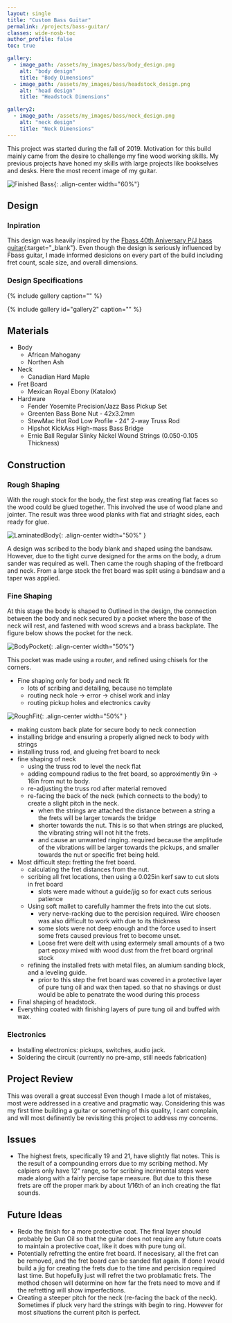 ```yaml
---
layout: single
title: "Custom Bass Guitar"
permalink: /projects/bass-guitar/
classes: wide-nosb-toc
author_profile: false
toc: true

gallery:
  - image_path: /assets/my_images/bass/body_design.png
    alt: "body design"
    title: "Body Dimensions"
  - image_path: /assets/my_images/bass/headstock_design.png
    alt: "head design"
    title: "Headstock Dimensions"

gallery2:
  - image_path: /assets/my_images/bass/neck_design.png
    alt: "neck design"
    title: "Neck Dimensions"
---
```


This project was started during the fall of 2019. Motivation for this build mainly came from the desire to challenge my fine wood working skills. My previous projects have honed my skills with large projects like bookselves and desks. Here the most recent image of my guitar.

![Finished Bass](/assets/my_images/bass/finished_bass_recliner.png){: .align-center width="60%"}

## Design

### Inpiration

This design was heavily inspired by the [Fbass 40th Aniversary P/J bass guitar](https://www.themusiczoo.com/products/f-bass-40th-anniversary-pj-bass-natural){:target="_blank"}. Even though the design is seriously influenced by Fbass guitar, I made informed desicions on every part of the build including fret count, scale size, and overall dimensions.

### Design Specifications

{% include gallery caption="" %}

{% include gallery id="gallery2" caption="" %}

## Materials

* Body
  * African Mahogany
  * Northen Ash
* Neck
  * Canadian Hard Maple
* Fret Board
  * Mexican Royal Ebony (Katalox)
* Hardware
  * Fender Yosemite Precision/Jazz Bass Pickup Set
  * Greenten Bass Bone Nut - 42x3.2mm
  * StewMac Hot Rod Low Profile - 24" 2-way Truss Rod
  * Hipshot KickAss High-mass Bass Bridge
  * Ernie Ball Regular Slinky Nickel Wound Strings (0.050-0.105 Thickness)

## Construction

### Rough Shaping

With the rough stock for the body, the first step was creating flat faces so the wood could be glued together. This involved the use of wood plane and jointer. The result was three wood planks with flat and striaght sides, each ready for glue.

![LaminatedBody](/assets/my_images/bass/body_laminated.jpg){: .align-center width="50%" }

A design was scribed to the body blank and shaped using the bandsaw. However, due to the tight curve designed for the arms on the body, a drum sander was required as well. Then came the rough shaping of the fretboard and neck. From a large stock the fret board was split using a bandsaw and a taper was applied.

### Fine Shaping

At this stage the body is shaped to 
Outlined in the design, the connection between the body and neck secured by a pocket where the base of the neck will rest, and fastened with wood screws and a brass backplate. The figure below shows the pocket for the neck.

![BodyPocket](/assets/my_images/bass/neck_hole.jpg){: .align-center width="50%"}

This pocket was made using a router, and refined using chisels for the corners.

* Fine shaping only for body and neck fit
  * lots of scribing and detailing, because no template
  * routing neck hole -> error -> chisel work and inlay
  * routing pickup holes and electronics cavity

![RoughFit](/assets/my_images/bass/body_neck_roughfit.jpg){: .align-center width="50%" }

* making custom back plate for secure body to neck connection
* installing bridge and ensuring a properly aligned neck to body with strings
* installing truss rod, and glueing fret board to neck
* fine shaping of neck
  * using the truss rod to level the neck flat 
  * adding compound radius to the fret board, so approximently 9in -> 16in from nut to body.
  * re-adjusting the truss rod after material removed
  * re-facing the back of the neck (which connects to the body) to create a slight pitch in the neck.
    * when the strings are attached the distance between a string a the frets will be larger towards the bridge
    * shorter towards the nut. This is so that when strings are plucked, the vibrating string will not hit the frets.
    * and cause an unwanted ringing. required because the amplitude of the vibrations will be larger towards the pickups, and smaller towards the nut or specific fret being held.
* Most difficult step: fretting the fret board.
  * calculating the fret distances from the nut.
  * scribing all fret locations, then using a 0.025in kerf saw to cut slots in fret board
    * slots were made without a guide/jig so for exact cuts serious patience
  * Using soft mallet to carefully hammer the frets into the cut slots.
    * very nerve-racking due to the percision required. Wire choosen was also difficult to work with due to its thickness
    * some slots were not deep enough and the force used to insert some frets caused previous fret to become unset.
    * Loose fret were delt with using extermely small amounts of a two part epoxy mixed with wood dust from the fret board orgrinal stock
  * refining the installed frets with metal files, an alumium sanding block, and a leveling guide.
    * prior to this step the fret board was covered in a protective layer of pure tung oil and wax then taped. so that no shavings or dust would be able to penatrate the wood during this process
* Final shaping of headstock.
* Everything coated with finishing layers of pure tung oil and buffed with wax.

### Electronics

* Installing electronics: pickups, switches, audio jack.
* Soldering the circuit (currently no pre-amp, still needs fabrication)

<!-- ## Tuning and Testing!

<iframe width="50%" src="" frameborder="0"> </iframe>

* Video of bass line. -->

## Project Review

This was overall a great success! Even though I made a lot of mistakes, most were addressed in a creative and pragmatic way. Considering this was my first time building a guitar or something of this quality, I cant complain, and will most definently be revisiting this project to address my concerns.

## Issues

* The highest frets, specifically 19 and 21, have slightly flat notes. This is the result of a compounding errors due to my scribing method. My calpiers only have 12" range, so for scribing incrimental steps were made along with a fairly percise tape measure. But due to this these frets are off the proper mark by about 1/16th of an inch creating the flat sounds.

## Future Ideas

* Redo the finish for a more protective coat. The final layer should probably be Gun Oil so that the guitar does not require any future coats to maintain a protective coat, like it does with pure tung oil.
* Potentially refretting the entire fret board. If necesisary, all the fret can be removed, and the fret board can be sanded flat again. If done I would build a jig for creating the frets due to the time and percision required last time. But hopefully just will refret the two problamatic frets. The method chosen will determine on how far the frets need to move and if the refretting will show imperfections.
* Creating a steeper pitch for the neck (re-facing the back of the neck). Sometimes if pluck very hard the strings with begin to ring. However for most situations the current pitch is perfect.
